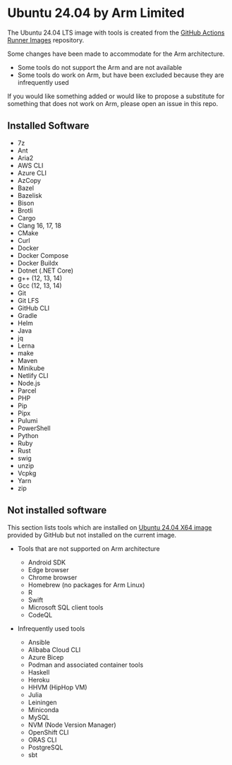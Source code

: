# Ubuntu 24.04 by Arm Limited 

The Ubuntu 24.04 LTS image with tools is created from the [GitHub Actions Runner Images](https://github.com/actions/runner-images) repository. 

Some changes have been made to accommodate for the Arm architecture. 
- Some tools do not support the Arm and are not available
- Some tools do work on Arm, but have been excluded because they are infrequently used

If you would like something added or would like to propose a substitute for something that does not work on Arm, please open an issue in this repo.

## Installed Software

- 7z
- Ant
- Aria2
- AWS CLI
- Azure CLI
- AzCopy
- Bazel
- Bazelisk
- Bison
- Brotli
- Cargo
- Clang 16, 17, 18
- CMake
- Curl
- Docker
- Docker Compose
- Docker Buildx
- Dotnet (.NET Core)
- g++ (12, 13, 14)
- Gcc (12, 13, 14)
- Git
- Git LFS
- GitHub CLI
- Gradle
- Helm
- Java
- jq
- Lerna
- make
- Maven
- Minikube
- Netlify CLI
- Node.js
- Parcel
- PHP
- Pip
- Pipx
- Pulumi
- PowerShell
- Python
- Ruby
- Rust
- swig
- unzip
- Vcpkg
- Yarn
- zip

## Not installed software

This section lists tools which are installed on [Ubuntu 24.04 X64 image](https://github.com/actions/runner-images/blob/main/images/ubuntu/Ubuntu2404-Readme.md) provided by GitHub but not installed on the current image.

-  Tools that are not supported on Arm architecture
    - Android SDK
    - Edge browser
    - Chrome browser
    - Homebrew (no packages for Arm Linux)
    - R 
    - Swift
    - Microsoft SQL client tools
    - CodeQL

- Infrequently used tools
    - Ansible
    - Alibaba Cloud CLI
    - Azure Bicep
    - Podman and associated container tools
    - Haskell
    - Heroku
    - HHVM (HipHop VM)
    - Julia
    - Leiningen
    - Miniconda
    - MySQL
    - NVM (Node Version Manager)
    - OpenShift CLI
    - ORAS CLI
    - PostgreSQL
    - sbt
